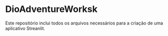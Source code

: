 # DioAdventureWorksk
Este repositório inclui todos os arquivos necessários para a criação de uma aplicativo Streanlit.
